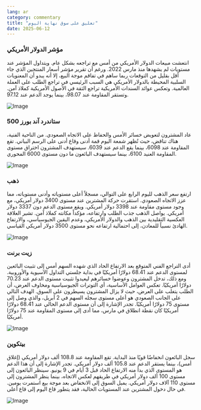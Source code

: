 ```yaml
---
lang: ar
category: commentary
title: "تعليق على سوق نهاية اليوم"
date: 2025-06-12
---
```


### مؤشر الدولار الأمريكي

انتعشت مبيعات الدولار الأمريكي من أمس مع تراجعه بشكل عام. ويتداول المؤشر عند مستويات لم يشهدها منذ مارس 2022. ورغم أن تقرير مؤشر أسعار المنتجين الذي جاء أقل بقليل من التوقعات ربما ساهم في تفاقم موجة البيع، إلا أنه يبدو أن المعنويات السلبية المحيطة بالدولار الأمريكي هي السبب الرئيسي في تراجع الطلب على العملة العالمية. وتعكس عوائد السندات الأمريكية تراجع الثقة في الأصول الأمريكية كملاذ آمن. وتستقر المقاومة عند 98.07، بينما يوجد الدعم عند 97.12.

![Image](https://markleighedu.github.io/img/Jun-2025/12-Jun-2025/price.jpg)

### ستاندرد آند بورز 500

عاد المشترون لتعويض خسائر الأمس والحفاظ على الاتجاه الصعودي. من الناحية الفنية، هناك تناقض، حيث تُظهر شمعة اليوم قمة أدنى وقاع أدنى على الرسم البياني. تقع المقاومة عند 6098، بينما يقع الدعم عند 6039. سيستهدف المشترون اختراق مستوى المقاومة العنيد 6100، بينما سيستهدف البائعون ما دون مستوى 6000 المحوري.

![Image](https://markleighedu.github.io/img/Jun-2025/12-Jun-2025/sp500.jpg)

### ذهب

ارتفع سعر الذهب لليوم الرابع على التوالي، مسجلاً أعلى مستوياته وأدنى مستوياته، مما عزز الاتجاه الصعودي. استقرت حركة المشترين عند مستوى 3400 دولار أمريكي، مع وجود مستوى مقاومة عند 3398 دولار أمريكي. ويقع مستوى الدعم دون 3337 دولار أمريكي. يواصل الذهب جذب الطلب وارتفاعه، مؤكداً مكانته كملاذ آمن. تشير العلاقة العكسية التقليدية بين الذهب والدولار الأمريكي، وعدم اليقين الجيوسياسي، والارتفاع الهادئ نسبياً للمعادن، إلى احتمالية ارتفاعه نحو مستوى 3500 دولار أمريكي القياسي.

![Image](https://markleighedu.github.io/img/Jun-2025/12-Jun-2025/gold.jpg)

### زيت برنت

أدى التراجع الفني المتوقع بعد الارتفاع الحاد الذي شهده السهم أمس إلى تثبيت البائعين لمستوى الدعم عند 68.41 دولارًا أمريكيًا في بداية جلستي التداول الآسيوية والأوروبية. ومع ذلك، تدخل المشترون وعوضوا خسائرهم ليعيدوا تثبيت مستوى الدعم عند 70.23 دولارًا أمريكيًا. تعكس العوامل الأساسية، أي التوترات الجيوسياسية ومخاوف العرض، أن الطلب يتغلب على العرض، حيث لا يزال المشترون يسيطرون على السوق. الهدف التالي على الجانب الصعودي هو أعلى مستوى سجله السهم في 2 أبريل، والذي وصل إلى مستوى 75 دولارًا أمريكيًا. تجدر الإشارة إلى أن مستوى الدعم الحالي عند 68.41 دولارًا أمريكيًا كان نقطة انطلاق في مارس، مما أدى إلى مستوى المقاومة عند 75 دولارًا أمريكيًا.

![Image](https://markleighedu.github.io/img/Jun-2025/12-Jun-2025/brentoil.jpg)

### بيتكوين

سجل البائعون انخفاضًا قويًا منذ البداية. تقع المقاومة عند 108.8 ألف دولار أمريكي (إغلاق أمس)، بينما يستقر الدعم عند 105.8 ألف دولار أمريكي. تجدر الإشارة إلى أن هذا الدعم هو المستوى الذي بدأ منه الارتفاع الحاد قبل 3 أيام في 9 يونيو. سينظر البائعون إلى مستوى 100 ألف دولار أمريكي في طريقهم لعكس الاتجاه، بينما ينظر المشترون إلى مستوى 110 آلاف دولار أمريكي. يميل السوق إلى الانخفاض بعد موجة بيع استمرت يومين. في حال دخول المشترين عند المستويات الحالية، فقد يتطور قاع اليوم إلى قاع أعلى.

![Image](https://markleighedu.github.io/img/Jun-2025/12-Jun-2025/bitcoin.jpg)

